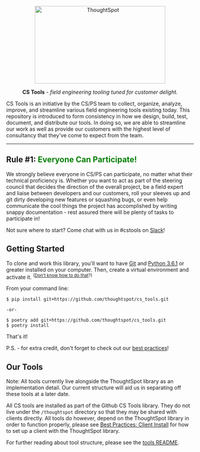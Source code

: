 <p align="center">
  <a href="https://www.thoughtspot.com/">
    <img width="350" height="208" src="https://raw.githubusercontent.com/thoughtspot/cs_tools/repo-refactor/docs/img/logo_black.svg?token=ADMI6NPEWE7ZDGUQMPFLGUC7HWK5E" alt='ThoughtSpot'>
  </a>
</p>

<p align="center"><strong>CS Tools</strong> <em>- field engineering tooling tuned for
customer delight.</em></p>

CS Tools is an initiative by the CS/PS team to collect, organize, analyze, improve, and
streamline various field engineering tools existing today. This repository is introduced
to form consistency in how we design, build, test, document, and distribute our tools.
In doing so, we are able to streamline our work as well as provide our customers with
the highest level of consultancy that they've come to expect from the team.

---

## Rule #1: <font color="green">Everyone Can Participate!</font>

We strongly believe everyone in CS/PS can participate, no matter what their technical
proficiency is. Whether you want to act as part of the steering council that decides
the direction of the overall project, be a field expert and liaise between developers
and our customers, roll your sleeves up and git dirty developing new features or
squashing bugs, or even help communicate the cool things the project has accomplished by
writing snappy documentation - rest assured there will be plenty of tasks to participate
in!

Not sure where to start? Come chat with us in #cstools on [Slack][slack-channel]!

## Getting Started

To clone and work this library, you'll want to have [Git][install-git] and
[Python 3.6.1][install-python] or greater installed on your computer. Then, create a
virtual environment and activate it. <sup>([Don't know how to do that][bp-venv]?)</sup>

From your command line:
```console
$ pip install git+https://github.com/thoughtspot/cs_tools.git

-or-

$ poetry add git+https://github.com/thoughtspot/cs_tools.git
$ poetry install
```

That's it!

P.S. - for extra credit, don't forget to check out our [best practices][bp-main]!

## Our Tools

Note: All tools currently live alongside the ThoughtSpot library as an implementation
detail. Our current structure will aid us in separating off these tools at a later date.

All CS tools are installed as part of the Github CS Tools library. They do not live
under the `/thoughtspot` directory so that they may be shared with clients directly.
All tools do however, depend on the ThoughtSpot library in order to function properly,
please see [Best Practices: Client Install][bp-client-install] for how to set up a
client with the ThoughtSpot library.

For further reading about tool structure, please see the [tools README][tools-readme].

[slack-channel]: https://slack.com/app_redirect?channel=cstools
[install-git]: https://git-scm.com/downloads
[install-python]: https://www.python.org/downloads
[bp-main]: ./best-practices/
[bp-venv]: ./best-practices/virtual-environment.md
[bp-client-install]: ./best-practices/client-install.md
[tools-readme]: ./tools/README.md
